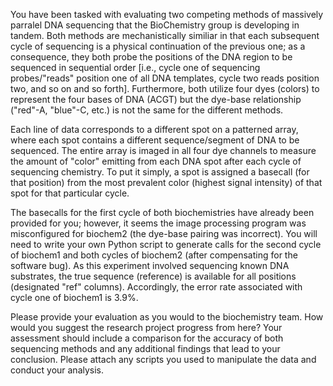 You have been tasked with evaluating two competing methods of massively parralel DNA sequencing that the BioChemistry group is developing in tandem. Both methods are mechanistically similiar in that each subsequent cycle of sequencing is a physical continuation of the previous one; as a consequence, they both probe the positions of the DNA region to be sequenced in sequential order [i.e., cycle one of sequencing probes/"reads" position one of all DNA templates, cycle two reads position two, and so on and so forth]. Furthermore, both utilize four dyes (colors) to represent the four bases of DNA (ACGT) but the dye-base relationship ("red"-A, "blue"-C, etc.) is not the same for the different methods.

Each line of data corresponds to a different spot on a patterned array, where each spot contains a different sequence/segment of DNA to be sequenced. The entire array is imaged in all four dye channels to measure the amount of "color" emitting from each DNA spot after each cycle of sequencing chemistry. To put it simply, a spot is assigned a basecall (for that position) from the most prevalent color (highest signal intensity) of that spot for that particular cycle. 

The basecalls for the first cycle of both biochemistries have already been provided for you; however, it seems the image processing program was misconfigured for biochem2 (the dye-base pairing was incorrect). You will need to write your own Python script to generate calls for the second cycle of biochem1 and both cycles of biochem2 (after compensating for the software bug). As this experiment involved sequencing known DNA substrates, the true sequence (reference) is available for all positions (designated "ref" columns). Accordingly, the error rate associated with cycle one of biochem1 is 3.9%. 

Please provide your evaluation as you would to the biochemistry team. How would you suggest the research project progress from here? Your assessment should include a comparison for the accuracy of both sequencing methods and any additional findings that lead to your conclusion. Please attach any scripts you used to manipulate the data and conduct your analysis.
